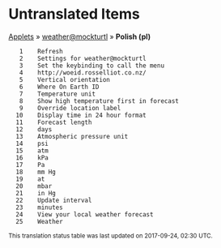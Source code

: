 # Untranslated Items
[Applets](../../../README.md) &#187; [weather@mockturtl](../README.md) &#187; **Polish (pl)**

       1	Refresh
       2	Settings for weather@mockturtl
       3	Set the keybinding to call the menu
       4	http://woeid.rosselliot.co.nz/
       5	Vertical orientation
       6	Where On Earth ID
       7	Temperature unit
       8	Show high temperature first in forecast
       9	Override location label
      10	Display time in 24 hour format
      11	Forecast length
      12	days
      13	Atmospheric pressure unit
      14	psi
      15	atm
      16	kPa
      17	Pa
      18	mm Hg
      19	at
      20	mbar
      21	in Hg
      22	Update interval
      23	minutes
      24	View your local weather forecast
      25	Weather

<sup>This translation status table was last updated on 2017-09-24, 02:30 UTC.</sup>
